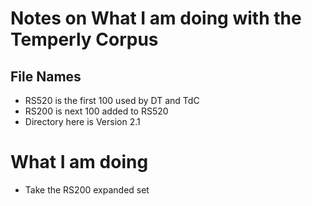 # Notes on What I am doing with the Temperly Corpus


## File Names

* RS520 is the first 100 used by DT and TdC
* RS200 is next 100 added to RS520
* Directory here is Version 2.1 


# What I am doing

* Take the RS200 expanded set 
